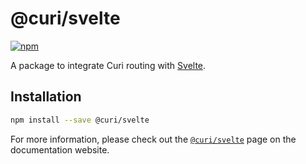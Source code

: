 # @curi/svelte

[![npm][badge]][npm-link]

[badge]: https://img.shields.io/npm/v/@curi/svelte.svg
[npm-link]: https://npmjs.com/package/@curi/svelte

A package to integrate Curi routing with [Svelte](https://github.com/sveltejs/svelte).

## Installation

```sh
npm install --save @curi/svelte
```

For more information, please check out the [`@curi/svelte`](https://curi.js.org/v2/@curi/svelte/) page on the documentation website.
